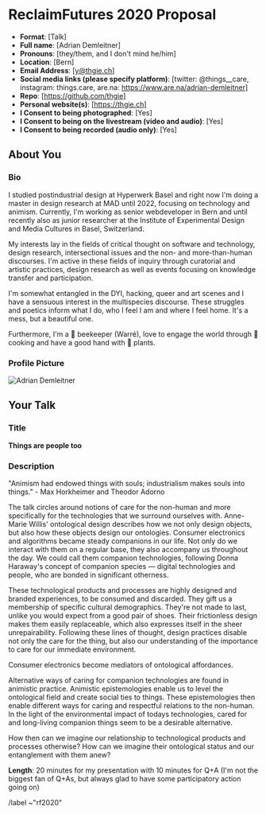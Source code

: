 # ReclaimFutures 2020 Proposal  

* **Format**: [Talk]
* **Full name**: [Adrian Demleitner]
* **Pronouns**: [they/them, and I don't mind he/him]
* **Location**: [Bern]
* **Email Address**: [y@thgie.ch]
* **Social media links (please specify platform)**: [twitter: @things__care, instagram: things.care, are.na: https://www.are.na/adrian-demleitner]
* **Repo**: [https://github.com/thgie]
* **Personal website(s)**: [https://thgie.ch] 
* **I Consent to being photographed**: [Yes]
* **I Consent to being on the livestream (video and audio)**: [Yes]
* **I Consent to being recorded (audio only)**: [Yes]

## About You

### Bio

I studied postindustrial design at Hyperwerk Basel and right now I'm doing a master in design research at MAD until 2022, focusing on technology and animism. Currently, I'm working as senior webdeveloper in Bern and until recently also as junior researcher at the Institute of Experimental Design and Media Cultures in Basel, Switzerland.

My interests lay in the fields of critical thought on software and technology, design research, intersectional issues and the non- and more-than-human discourses. I'm active in these fields of inquiry through curatorial and artistic practices, design research as well as events focusing on knowledge transfer and participation.

I'm somewhat entangled in the DYI, hacking, queer and art scenes and I have a sensuous interest in the multispecies discourse. These struggles and poetics inform what I do, who I feel I am and where I feel home. It's a mess, but a beautiful one.

Furthermore, I'm a 🐝 beekeeper (Warré), love to engage the world through 🍲 cooking and have a good hand with 🌱 plants.

### Profile Picture

![Adrian Demleitner](https://thgie.ch/wp-content/uploads/2020/04/adrian-demleitner.jpg)

## Your Talk

### Title

**Things are people too**

### Description

"Animism had endowed things with souls; industrialism makes souls into things." - Max Horkheimer and Theodor Adorno

The talk circles around notions of care for the non-human and more specifically for the technologies that we surround ourselves with. Anne-Marie Willis' ontological design describes how we not only design objects, but also how these objects design our ontologies. Consumer electronics and algorithms became steady companions in our life. Not only do we interact with them on a regular base, they also accompany us throughout the day. We could call them companion technologies, following Donna Haraway's concept of companion species — digital technologies and people, who are bonded in significant otherness.

These technological products and processes are highly designed and branded experiences, to be consumed and discarded. They gift us a membership of specific cultural demographics. They're not made to last, unlike you would expect from a good pair of shoes. Their frictionless design makes them easily replaceable, which also expresses itself in the sheer unrepairability. Following these lines of thought, design practices disable not only the care for the thing, but also our understanding of the importance to care for our immediate environment.

Consumer electronics become mediators of ontological affordances.

Alternative ways of caring for companion technologies are found in animistic practice. Animistic epistemologies enable us to level the ontological field and create social ties to things. These epistemologies then enable different ways for caring and respectful relations to the non-human. In the light of the environmental impact of todays technologies, cared for and long-living companion things seem to be a desirable alternative.

How then can we imagine our relationship to technological products and processes otherwise? How can we imagine their ontological status and our entanglement with them anew?

**Length**: 20 minutes for my presentation with 10 minutes for Q+A (I'm not the biggest fan of Q+As, but always glad to have some participatory action going on)


/label ~"rf2020"
